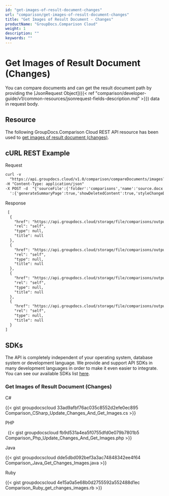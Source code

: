 ```yaml
---
id: "get-images-of-result-document-changes"
url: "comparison/get-images-of-result-document-changes"
title: "Get Images of Result Document - Changes"
productName: "GroupDocs.Comparison Cloud"
weight: 1
description: ""
keywords: ""
---
```







# Get Images of Result Document (Changes) #

You can compare documents and can get the result document path by providing the [JsonRequest Object]({{< ref "comparison/developer-guide/v1/common-resources/jsonrequest-fields-description.md" >}}) data in request body.

## Resource ##

The following GroupDocs.Comparison Cloud REST API resource has been used to [get images of result document (changes)](https://apireference.groupdocs.cloud/comparison/#!/Changes/PutChangesImages).

## cURL REST Example ##





 Request

```html 
curl -v
  "https://api.groupdocs.cloud/v1.0/comparison/compareDocuments/images?outFolder#comparisons%2FoutputImages&#x26;appsid#XXXX&#x26;signature#XXX-XX"  
-H "Content-Type: application/json" 
-X POST -d  "{'sourceFile':{'folder':'comparisons','name':'source.docx','password':''},'targetFiles':[{'folder':'comparisons','name':'target.docx','password':''}],'settings
  ':{'generateSummaryPage':true,'showDeletedContent':true,'styleChangeDetection':true,'insertedItemsStyle':{'color':'Blue','beginSeparatorString':'','endSeparatorString':'','bold':false,'italic':false,'strikeThrough':false},'deletedItemsStyle':{'color':'Red','beginSeparatorString':'','endSeparatorString':'','bold':false,'italic':false,'strikeThrough':false},'styleChangedItemsStyle':{'color':'Green','beginSeparatorString':'','endSeparatorString':'','bold':false,'italic':false,'strikeThrough':false},'wordsSeparatorChars':[],'detailLevel':'Low','useFramesForDelInsElements':false,'calculateComponentCoordinates':false,'markDeletedInsertedContentDeep':false},'changes':[{'id':0,'action':'Reject'},{'id':1,'action':'Reject'}]}"
 ```




 Response

```html 
 [
  {
    "href": "https://api.groupdocs.cloud/storage/file/comparisons/outputImages/0.jpg",
    "rel": "self",
    "type": null,
    "title": null
  },
  {
    "href": "https://api.groupdocs.cloud/storage/file/comparisons/outputImages/1.jpg",
    "rel": "self",
    "type": null,
    "title": null
  },
  {
    "href": "https://api.groupdocs.cloud/storage/file/comparisons/outputImages/2.jpg",
    "rel": "self",
    "type": null,
    "title": null
  },
  {
    "href": "https://api.groupdocs.cloud/storage/file/comparisons/outputImages/3.jpg",
    "rel": "self",
    "type": null,
    "title": null
  }
]
 ```






## SDKs ##

The API is completely independent of your operating system, database system or development language. We provide and support API SDKs in many development languages in order to make it even easier to integrate. You can see our available SDKs list [here](https://github.com/groupdocs-comparison-cloud).

### Get Images of Result Document (Changes) ###





 C#




{{< gist groupdocscloud 33ad9afbf76ac035c8552d2efe0ec895 Comparison_CSharp_Update_Changes_And_Get_Images.cs >}}







 PHP



  
{{< gist groupdocscloud fb9d531a4ea5f0755dfd0e079b7801b5 Comparison_Php_Update_Changes_And_Get_Images.php >}}







 Java




{{< gist groupdocscloud dde5dbd092bef3a3ac74848342ee4f64 Comparison_Java_Get_Changes_Images.java >}}







 Ruby




{{< gist groupdocscloud 4e15a0a5e68b0d2755592a552488d1ec Comparison_Ruby_get_changes_images.rb >}}






